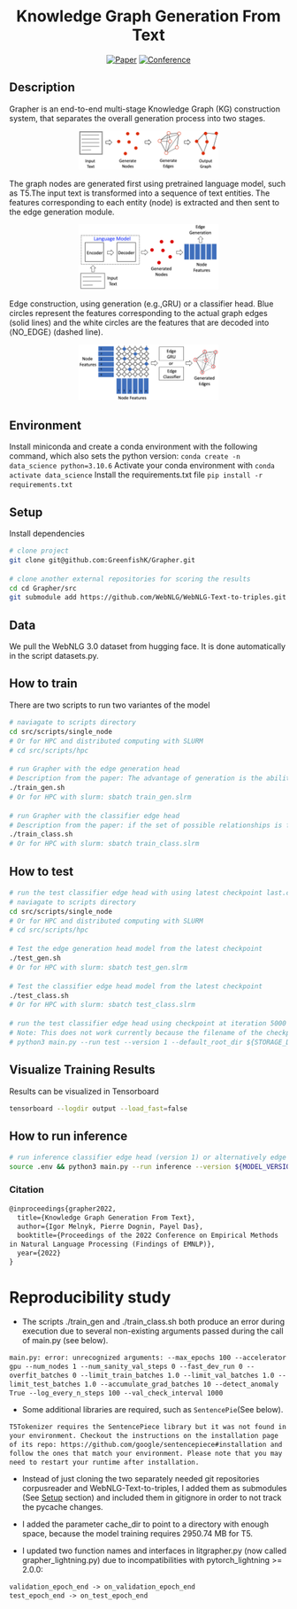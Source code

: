 <div align="center">    
 
# Knowledge Graph Generation From Text

[![Paper](https://img.shields.io/badge/Paper-ArXiv.2211.10511-blue)](https://arxiv.org/abs/2211.10511)
[![Conference](https://img.shields.io/badge/EMNLP-2022-orange)](https://2022.emnlp.org/)
 
<!--  
Conference   
-->   
</div>

## Description   
Grapher is an end-to-end multi-stage Knowledge Graph (KG) construction system, that separates the overall generation process  into  two  stages.
<p align="center">
  <img src="imgs/overview_grapher.png" width="50%">
</p>
The  graph  nodes  are generated first using pretrained language model, such as T5.The input text is transformed into a sequence of text entities. The features corresponding to each entity (node) is extracted and then sent to the edge generation module.
<p align="center">
  <img src="imgs/node_gen.png" width="50%">
</p>
Edge construction, using generation (e.g.,GRU) or a classifier head. Blue circles represent the features corresponding to the actual graph edges (solid lines) and the white circles are the features that are decoded into ⟨NO_EDGE⟩ (dashed line).
<p align="center">
  <img src="imgs/edges_gen.png" width="50%">
</p>

## Environment
Install miniconda and create a conda environment with the following command, which also sets the python version:
`conda create -n data_science python=3.10.6`
Activate your conda environment with
`conda activate data_science`
Install the requirements.txt file
`pip install -r requirements.txt`
  

## Setup   
Install dependencies   
```bash
# clone project   
git clone git@github.com:GreenfishK/Grapher.git

# clone another external repositories for scoring the results
cd cd Grapher/src
git submodule add https://github.com/WebNLG/WebNLG-Text-to-triples.git WebNLG_Text_to_triples
 ```

## Data
We pull the WebNLG 3.0 dataset from hugging face. It is done automatically in the script datasets.py.


## How to train
There are two scripts to run two variantes of the model
```bash
# naviagate to scripts directory
cd src/scripts/single_node
# Or for HPC and distributed computing with SLURM
# cd src/scripts/hpc

# run Grapher with the edge generation head
# Description from the paper: The advantage of generation is the ability to construct any edge sequence, including ones unseen during training, at the risk of not matching the target edge token sequence exactly.
./train_gen.sh
# Or for HPC with slurm: sbatch train_gen.slrm

# run Grapher with the classifier edge head
# Description from the paper: if the set of possible relationships is fixed and known, the classification head is more efficient and accurate
./train_class.sh
# Or for HPC with slurm: sbatch train_class.slrm
```

## How to test
```bash
# run the test classifier edge head with using latest checkpoint last.ckpt
# naviagate to scripts directory
cd src/scripts/single_node
# Or for HPC and distributed computing with SLURM
# cd src/scripts/hpc

# Test the edge generation head model from the latest checkpoint
./test_gen.sh
# Or for HPC with slurm: sbatch test_gen.slrm

# Test the classifier edge head model from the latest checkpoint
./test_class.sh
# Or for HPC with slurm: sbatch test_class.slrm

# run the test classifier edge head using checkpoint at iteration 5000
# Note: This does not work currently because the filename of the checkpoints has been updated
# python3 main.py --run test --version 1 --default_root_dir ${STORAGE_DRIVE}/data/core/grapher/output #--data_path ${STORAGE_DRIVE}/data/core/webnlg-dataset/release_v3.0/en --checkpoint_model_id 5000
```

## Visualize Training Results
Results can be visualized in Tensorboard
```bash
tensorboard --logdir output --load_fast=false
```

## How to run inference
```bash
# run inference classifier edge head (version 1) or alternatively edge generation head (version 2) using latest checkpoint last.ckpt
source .env && python3 main.py --run inference --version ${MODEL_VERSION} --default_root_dir ${STORAGE_DRIVE}/data/core/grapher/output --inference_input_text "Danielle Harris had a main role in Super Capers, a 98 minute long movie."
```




### Citation   
```
@inproceedings{grapher2022,
  title={Knowledge Graph Generation From Text},
  author={Igor Melnyk, Pierre Dognin, Payel Das},
  booktitle={Proceedings of the 2022 Conference on Empirical Methods in Natural Language Processing (Findings of EMNLP)},
  year={2022}
}
```   

# Reproducibility study
* The scripts ./train_gen and ./train_class.sh both produce an error during execution due to several non-existing arguments passed during the call of main.py (see below).
```
main.py: error: unrecognized arguments: --max_epochs 100 --accelerator gpu --num_nodes 1 --num_sanity_val_steps 0 --fast_dev_run 0 --overfit_batches 0 --limit_train_batches 1.0 --limit_val_batches 1.0 --limit_test_batches 1.0 --accumulate_grad_batches 10 --detect_anomaly True --log_every_n_steps 100 --val_check_interval 1000
```

* Some additional libraries are required, such as `SentencePie`(See below).
```
T5Tokenizer requires the SentencePiece library but it was not found in your environment. Checkout the instructions on the installation page of its repo: https://github.com/google/sentencepiece#installation and follow the ones that match your environment. Please note that you may need to restart your runtime after installation.
```

* Instead of just cloning the two separately needed git repositories corpusreader and WebNLG-Text-to-triples, I added them as submodules (See [Setup](#Setup) section) and included them in gitignore in order to not track the pycache changes.

* I added the parameter cache_dir to point to a directory with enough space, because the model training requires 2950.74 MB for T5.

* I updated two function names and interfaces in litgrapher.py (now called grapher_lightning.py) due to incompatibilities with pytorch_lightning >= 2.0.0:
```
validation_epoch_end -> on_validation_epoch_end
test_epoch_end -> on_test_epoch_end
```
